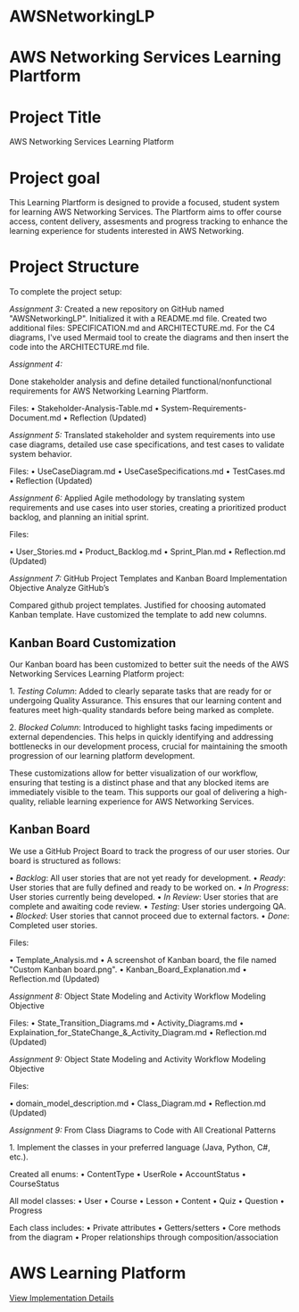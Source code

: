 # AWSNetworkingLP

# AWS Networking Services Learning Plartform

# Project Title
AWS Networking Services Learning Platform

# Project goal
This Learning Plartform is designed to provide a focused, student system for learning AWS Networking Services. The Plartform aims to offer course access, content delivery, assesments and progress tracking to enhance the learning experience for students interested in AWS Networking.

# Project Structure

To complete the project setup:

*Assignment 3:*
Created a new repository on GitHub named "AWSNetworkingLP".
Initialized it with a README.md file.
Created two additional files: SPECIFICATION.md and ARCHITECTURE.md.
For the C4 diagrams, I've used Mermaid tool to create the diagrams and then insert the code into the ARCHITECTURE.md file.

*Assignment 4:*

Done stakeholder analysis and define detailed functional/nonfunctional requirements for AWS Networking Learning Plartform.

Files:
•⁠  ⁠Stakeholder-Analysis-Table.md
•⁠  ⁠System-Requirements-Document.md
•⁠  ⁠Reflection (Updated)

*Assignment 5:*
Translated stakeholder and system requirements into use case diagrams, detailed use case specifications, and test cases to validate system behavior.

Files:
•⁠  ⁠UseCaseDiagram.md
•⁠  ⁠UseCaseSpecifications.md
•⁠  ⁠TestCases.md
•⁠  ⁠Reflection (Updated)

*Assignment 6:*
Applied Agile methodology by translating system requirements and use cases into user stories, creating a prioritized product backlog, and planning an initial sprint.

Files:

•⁠  ⁠User_Stories.md
•⁠  ⁠Product_Backlog.md
•⁠  ⁠Sprint_Plan.md
•⁠  ⁠Reflection.md (Updated)

*Assignment 7:* GitHub Project Templates and Kanban Board Implementation Objective Analyze GitHub’s

Compared github project templates. Justified for choosing automated Kanban template. Have customized the template to add new columns.

## Kanban Board Customization

Our Kanban board has been customized to better suit the needs of the AWS Networking Services Learning Platform project:

1.⁠ ⁠*Testing Column*: Added to clearly separate tasks that are ready for or undergoing Quality Assurance. This ensures that our learning content and features meet high-quality standards before being marked as complete.

2.⁠ ⁠*Blocked Column*: Introduced to highlight tasks facing impediments or external dependencies. This helps in quickly identifying and addressing bottlenecks in our development process, crucial for maintaining the smooth progression of our learning platform development.

These customizations allow for better visualization of our workflow, ensuring that testing is a distinct phase and that any blocked items are immediately visible to the team. This supports our goal of delivering a high-quality, reliable learning experience for AWS Networking Services.

## Kanban Board

We use a GitHub Project Board to track the progress of our user stories. Our board is structured as follows:

•⁠  ⁠*Backlog*: All user stories that are not yet ready for development.
•⁠  ⁠*Ready*: User stories that are fully defined and ready to be worked on.
•⁠  ⁠*In Progress*: User stories currently being developed.
•⁠  ⁠*In Review*: User stories that are complete and awaiting code review.
•⁠  ⁠*Testing*: User stories undergoing QA.
•⁠  ⁠*Blocked*: User stories that cannot proceed due to external factors.
•⁠  ⁠*Done*: Completed user stories.

Files:

•⁠  ⁠Template_Analysis.md
•⁠  ⁠A screenshot of Kanban board, the file named "Custom Kanban board.png".
•⁠  ⁠Kanban_Board_Explanation.md
•⁠  ⁠Reflection.md (Updated)

*Assignment 8:* Object State Modeling and Activity Workflow Modeling Objective

Files:
•⁠  ⁠State_Transition_Diagrams.md
•⁠  ⁠Activity_Diagrams.md
•⁠  ⁠Explaination_for_StateChange_&_Activity_Diagram.md
•⁠  ⁠Reflection.md (Updated)

*Assignment 9:* Object State Modeling and Activity Workflow Modeling Objective

Files:

•⁠  ⁠domain_model_description.md
•⁠  ⁠Class_Diagram.md
•⁠  ⁠Reflection.md (Updated)

*Assignment 9:*  From Class Diagrams to Code with All Creational Patterns

1.⁠ ⁠Implement the classes in your preferred language (Java, Python, C#, etc.).

Created all enums:
•⁠  ⁠ContentType
•⁠  ⁠UserRole
•⁠  ⁠AccountStatus
•⁠  ⁠CourseStatus

All model classes:
•⁠  ⁠User
•⁠  ⁠Course
•⁠  ⁠Lesson
•⁠  ⁠Content
•⁠  ⁠Quiz
•⁠  ⁠Question
•⁠  ⁠Progress

Each class includes:
•⁠  ⁠Private attributes
•⁠  ⁠Getters/setters
•⁠  ⁠Core methods from the diagram
•⁠  ⁠Proper relationships through composition/association

# AWS Learning Platform

[View Implementation Details](Implementation.md)